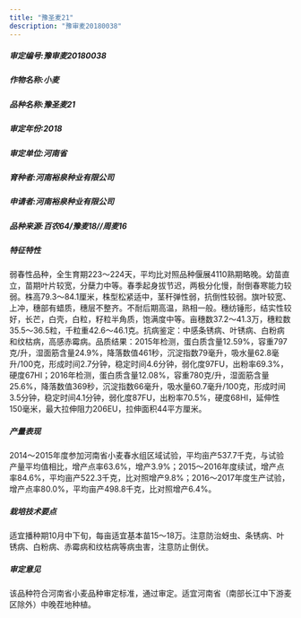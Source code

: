 ```yaml
---
title: "豫圣麦21"
description: "豫审麦20180038"
---
```

##### 审定编号:豫审麦20180038

##### 作物名称:小麦

##### 品种名称:豫圣麦21

##### 审定年份:2018

##### 审定单位:河南省

##### 育种者:河南裕泉种业有限公司

##### 申请者:河南裕泉种业有限公司

##### 品种来源:百农64/豫麦18//周麦16 

##### 特征特性
弱春性品种，全生育期223～224天，平均比对照品种偃展4110熟期略晚。幼苗直立，苗期叶片较宽，分蘖力中等。春季起身拔节迟，两极分化慢，耐倒春寒能力较弱。株高79.3～84.1厘米，株型松紧适中，茎秆弹性弱，抗倒性较弱。旗叶较宽、上冲，穗部有蜡质，穗层不整齐。不耐后期高温，熟相一般。穗纺锤形，结实性较好，长芒，白壳，白粒，籽粒半角质，饱满度中等。亩穗数37.2～41.3万，穗粒数35.5～36.5粒，千粒重42.6～46.1克。抗病鉴定：中感条锈病、叶锈病、白粉病和纹枯病，高感赤霉病。品质结果：2015年检测，蛋白质含量12.59%，容重797克/升，湿面筋含量24.9%，降落数值461秒，沉淀指数79毫升，吸水量62.8毫升/100克，形成时间2.7分钟，稳定时间4.6分钟，弱化度97FU，出粉率69.3%，硬度67HI；2016年检测，蛋白质含量12.08%，容重780克/升，湿面筋含量25.6%，降落数值369秒，沉淀指数66毫升，吸水量60.7毫升/100克，形成时间3.5分钟，稳定时间4.1分钟，弱化度87FU，出粉率70.5%，硬度68HI，延伸性150毫米，最大拉伸阻力206EU，拉伸面积44平方厘米。

##### 产量表现
2014～2015年度参加河南省小麦春水组区域试验，平均亩产537.7千克，与试验产量平均值相比，增产点率63.6%，增产3.9%；2015～2016年度续试，增产点率84.6%，平均亩产522.3千克，比对照增产9.8%；2016～2017年度生产试验，增产点率80.0%，平均亩产498.8千克，比对照增产6.4%。

##### 栽培技术要点
适宜播种期10月中下旬，每亩适宜基本苗15～18万。注意防治蚜虫、条锈病、叶锈病、白粉病、赤霉病和纹枯病等病虫害，注意防止倒伏。

##### 审定意见
该品种符合河南省小麦品种审定标准，通过审定。适宜河南省（南部长江中下游麦区除外）中晚茬地种植。 
